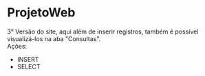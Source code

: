 # ProjetoWeb
3° Versão do site, aqui além de inserir registros, também é possível visualizá-los na aba "Consultas".
</br>
Ações:
- INSERT
- SELECT
